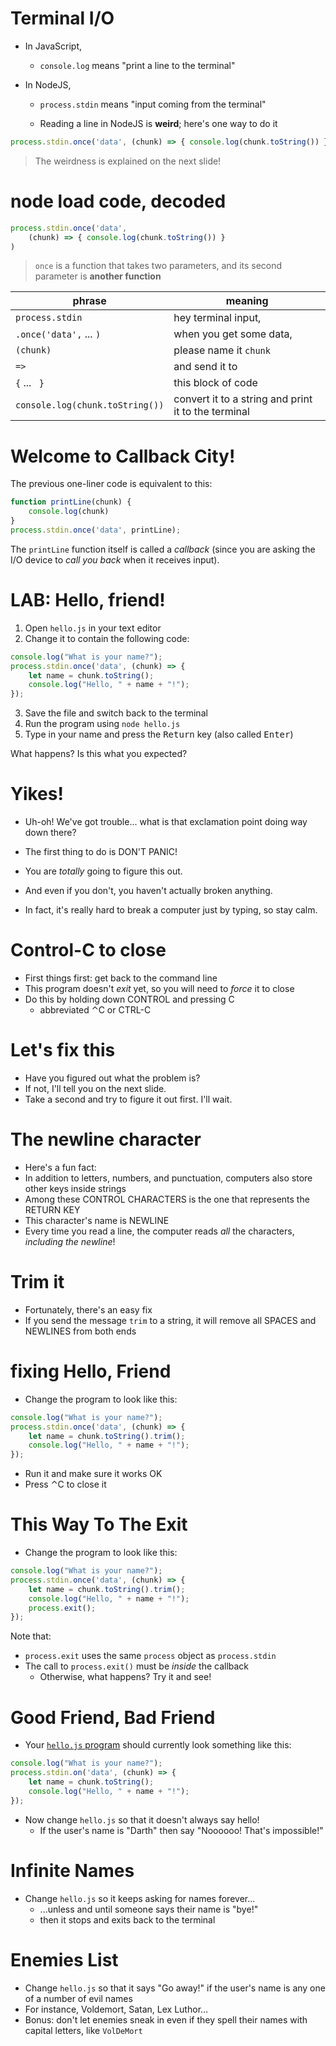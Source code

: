 # Terminal I/O

* In JavaScript,
    * `console.log` means "print a line to the terminal"

* In NodeJS,
    * `process.stdin` means "input coming from the terminal"

    * Reading a line in NodeJS is **weird**; here's one way to do it

```js
process.stdin.once('data', (chunk) => { console.log(chunk.toString()) } )
```

> The weirdness is explained on the next slide!

# node load code, decoded

```js
process.stdin.once('data',
    (chunk) => { console.log(chunk.toString()) }
)
```

> `once` is a function that takes two parameters,
> and its second parameter is **another function**

|phrase|meaning|
|---|---|
| `process.stdin`        | hey terminal input, |
| `.once('data',` ... `)`  | when you get some data, |
| `(chunk)`              | please name it `chunk` |
| ` => `                 | and send it to |
| ` { ` ... ` }`         | this block of code |
| `console.log(chunk.toString())`   | convert it to a string and print it to the terminal |

# Welcome to Callback City!

The previous one-liner code is equivalent to this:

```js
function printLine(chunk) { 
    console.log(chunk) 
}
process.stdin.once('data', printLine);
```

The `printLine` function itself is called a *callback* 
(since you are asking the I/O device to *call you back* when it receives input).

# LAB: Hello, friend!

1. Open `hello.js` in your text editor
2. Change it to contain the following code:

```js
console.log("What is your name?");
process.stdin.once('data', (chunk) => {
    let name = chunk.toString();
    console.log("Hello, " + name + "!");
});
```

3. Save the file and switch back to the terminal
4. Run the program using `node hello.js`
5. Type in your name and press the <kbd>Return</kbd> key (also called <kbd>Enter</kbd>)

What happens? Is this what you expected?

# Yikes!

* Uh-oh! We've got trouble... what is that exclamation point doing way down there?

* The first thing to do is DON'T PANIC!
* You are *totally* going to figure this out.
* And even if you don't, you haven't actually broken anything.
* In fact, it's really hard to break a computer just by typing, so stay calm.

# Control-C to close

* First things first: get back to the command line
* This program doesn't *exit* yet, so you will need to *force* it to close
* Do this by holding down CONTROL and pressing C
    * abbreviated ⌃C or CTRL-C

# Let's fix this

* Have you figured out what the problem is?
* If not, I'll tell you on the next slide.
* Take a second and try to figure it out first. I'll wait.

# The newline character

* Here's a fun fact:
* In addition to letters, numbers, and punctuation, computers also store other keys inside strings
* Among these CONTROL CHARACTERS is the one that represents the RETURN KEY
* This character's name is NEWLINE
* Every time you read a line, the computer reads *all* the characters, *including the newline*!

# Trim it

* Fortunately, there's an easy fix
* If you send the message `trim` to a string, it will remove all SPACES and NEWLINES from both ends

# fixing Hello, Friend

* Change the program to look like this:

```js
console.log("What is your name?");
process.stdin.once('data', (chunk) => {
    let name = chunk.toString().trim();
    console.log("Hello, " + name + "!");
});
```

* Run it and make sure it works OK
* Press ⌃C to close it

# This Way To The Exit

* Change the program to look like this:

```js
console.log("What is your name?");
process.stdin.once('data', (chunk) => {
    let name = chunk.toString().trim();
    console.log("Hello, " + name + "!");
    process.exit();
});
```

Note that:

  * `process.exit` uses the same `process` object as `process.stdin`
  * The call to `process.exit()` must be *inside* the callback
    * Otherwise, what happens? Try it and see!

# Good Friend, Bad Friend

* Your [`hello.js` program](./input-and-output) should currently look something like this:

```js
console.log("What is your name?");
process.stdin.on('data', (chunk) => {
    let name = chunk.toString();
    console.log("Hello, " + name + "!");
});
```

* Now change `hello.js` so that it doesn't always say hello!
  * If the user's name is "Darth" then say "Noooooo! That's impossible!"

# Infinite Names

* Change `hello.js` so it keeps asking for names forever...
  * ...unless and until someone says their name is "bye!"
  * then it stops and exits back to the terminal

# Enemies List

* Change `hello.js` so that it says "Go away!" if the user's name is any one of a number of evil names
* For instance, Voldemort, Satan, Lex Luthor...
* Bonus: don't let enemies sneak in even if they spell their names with capital letters, like `VolDeMort`
